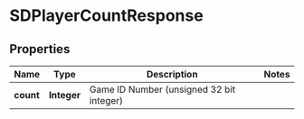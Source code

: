# SDPlayerCountResponse

## Properties
Name | Type | Description | Notes
------------ | ------------- | ------------- | -------------
**count** | **Integer** | Game ID Number (unsigned 32 bit integer) | 
